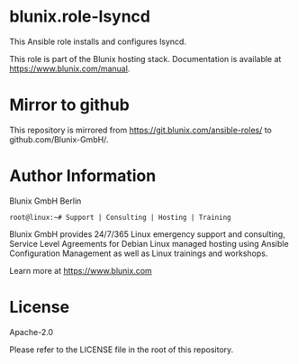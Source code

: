 # blunix.role-lsyncd
This Ansible role installs and configures lsyncd.

This role is part of the Blunix hosting stack. Documentation is available at <a href="https://www.blunix.com/manual" target="_blank">https://www.blunix.com/manual</a>.


# Mirror to github
This repository is mirrored from <a href="https://git.blunix.com/ansible-roles/" target="_blank">https://git.blunix.com/ansible-roles/</a> to github.com/Blunix-GmbH/.


# Author Information
Blunix GmbH Berlin

`root@linux:~# Support | Consulting | Hosting | Training`

Blunix GmbH provides 24/7/365 Linux emergency support and consulting, Service Level Agreements for Debian Linux managed hosting using Ansible Configuration Management as well as Linux trainings and workshops.

Learn more at <a href="https://www.blunix.com" target="_blank">https://www.blunix.com</a>


# License
Apache-2.0

Please refer to the LICENSE file in the root of this repository.
